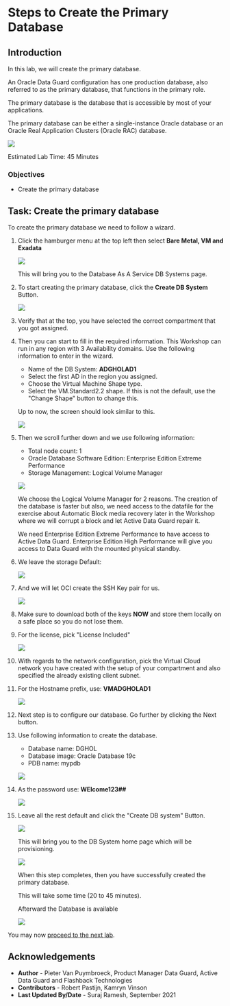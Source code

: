 # Steps to Create the Primary Database

## Introduction
In this lab, we will create the primary database.

An Oracle Data Guard configuration has one production database, also referred to as the primary database, that functions in the primary role.

The primary database is the database that is accessible by most of your applications.

The primary database can be either a single-instance Oracle database or an Oracle Real Application Clusters (Oracle RAC) database.

![](./images/primary.png)

Estimated Lab Time: 45 Minutes

### Objectives
-   Create the primary database

## Task: Create the primary database

To create the primary database we need to follow a wizard.
1. Click the hamburger menu at the top left then select **Bare Metal, VM and Exadata**

    ![](https://oracle-livelabs.github.io/common/images/console/database-dbcs.png " ")

    This will bring you to the Database As A Service DB Systems page.
2. To start creating the primary database, click the **Create DB System** Button.

    ![](./images/create-db-system-button.png)

3. Verify that at the top, you have selected the correct compartment that you got assigned.

4. Then you can start to fill in the required information. This Workshop can run in any region with 3 Availability domains.
Use the following information to enter in the wizard.

    * Name of the DB System: 	**ADGHOLAD1**
    * Select the first AD in the region you assigned.
    * Choose the Virtual Machine Shape type.
    * Select the VM.Standard2.2 shape. If this is not the default, use the "Change Shape" button to change this.

    Up to now, the screen should look similar to this.

    ![](./images/create-dbcs-prim-01.png)

5. Then we scroll further down and we use following information:
    * Total node count: 1
    * Oracle Database Software Edition: Enterprise Edition Extreme Performance
    * Storage Management: Logical Volume Manager

    ![](./images/create-dbcs-prim-02.png)

    We choose the Logical Volume Manager for 2 reasons. The creation of the database is faster but also, we need access to the datafile for the exercise about Automatic Block media recovery later in the Workshop where we will corrupt a block and let Active Data Guard repair it.

    We need Enterprise Edition Extreme Performance to have access to Active Data Guard. Enterprise Edition High Performance will give you access to Data Guard with the mounted physical standby.

6. We leave the storage Default:

    ![](./images/create-dbcs-prim-03.png)

7. And we will let OCI create the SSH Key pair for us.

    ![](./images/create-dbcs-prim-04.png)

8. Make sure to download both of the keys **NOW** and store them locally on a safe place so you do not lose them.

9. For the license, pick "License Included"

    ![](./images/create-dbcs-prim-05.png)

10. With regards to the network configuration, pick the Virtual Cloud network you have created with the setup of your compartment and also specified the already existing client subnet.

11. For the Hostname prefix, use: **VMADGHOLAD1**

    ![](./images/create-dbcs-prim-06.png)

12. Next step is to configure our database. Go further by clicking the Next button.

13. Use following information to create the database.
    * Database name: DGHOL
    * Database image: Oracle Database 19c
    * PDB name: mypdb

    ![](./images/create-dbcs-prim-07.png)

14. As the password use: **WElcome123##**

    ![](./images/create-dbcs-prim-08.png)

15. Leave all the rest default and click the "Create DB system" Button.

    ![](./images/create-dbcs-prim-09.png)

    This will bring you to the DB System home page which will be provisioning.

    ![](./images/create-dbcs-prim-10.png)

    When this step completes, then you have successfully created the primary database.

    This will take some time (20 to 45 minutes).

    Afterward the Database is available

    ![](./images/create-dbcs-prim-11.png)


You may now [proceed to the next lab](#next).


## Acknowledgements

- **Author** - Pieter Van Puymbroeck, Product Manager Data Guard, Active Data Guard and Flashback Technologies
- **Contributors** - Robert Pastijn, Kamryn Vinson
- **Last Updated By/Date** -  Suraj Ramesh, September 2021
